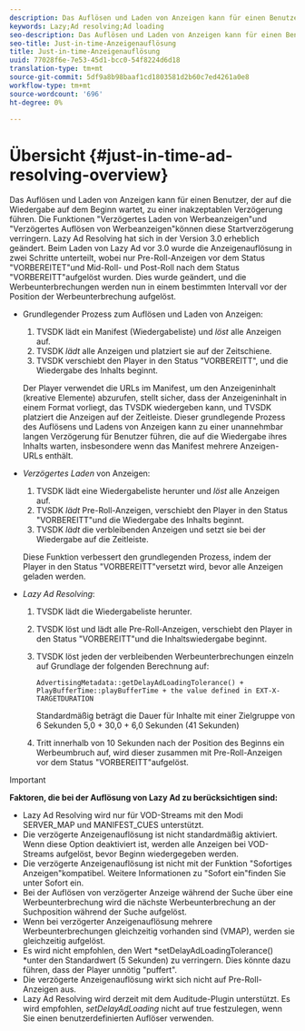 ```yaml
---
description: Das Auflösen und Laden von Anzeigen kann für einen Benutzer, der auf die Wiedergabe auf dem Beginn wartet, zu einer inakzeptablen Verzögerung führen. Die Funktionen "Verzögertes Laden von Werbeanzeigen"und "Verzögertes Auflösen von Werbeanzeigen"können diese Startverzögerung verringern. Lazy Ad Resolving hat sich in der Version 3.0 erheblich geändert. Beim Laden von Lazy Ad vor 3.0 wurde die Anzeigenauflösung in zwei Schritte unterteilt, wobei nur Pre-Roll-Anzeigen vor dem Status "VORBEREITET"und Mid-Roll- und Post-Roll nach dem Status "VORBEREITT"aufgelöst wurden. Dies wurde geändert, und die Werbeunterbrechungen werden nun in einem bestimmten Intervall vor der Position der Werbeunterbrechung aufgelöst.
keywords: Lazy;Ad resolving;Ad loading
seo-description: Das Auflösen und Laden von Anzeigen kann für einen Benutzer, der auf die Wiedergabe auf dem Beginn wartet, zu einer inakzeptablen Verzögerung führen. Die Funktionen "Verzögertes Laden von Werbeanzeigen"und "Verzögertes Auflösen von Werbeanzeigen"können diese Startverzögerung verringern. Lazy Ad Resolving hat sich in der Version 3.0 erheblich geändert. Beim Laden von Lazy Ad vor 3.0 wurde die Anzeigenauflösung in zwei Schritte unterteilt, wobei nur Pre-Roll-Anzeigen vor dem Status "VORBEREITET"und Mid-Roll- und Post-Roll nach dem Status "VORBEREITT"aufgelöst wurden. Dies wurde geändert, und die Werbeunterbrechungen werden nun in einem bestimmten Intervall vor der Position der Werbeunterbrechung aufgelöst.
seo-title: Just-in-time-Anzeigenauflösung
title: Just-in-time-Anzeigenauflösung
uuid: 77028f6e-7e53-45d1-bcc0-54f8224d6d18
translation-type: tm+mt
source-git-commit: 5df9a8b98baaf1cd1803581d2b60c7ed4261a0e8
workflow-type: tm+mt
source-wordcount: '696'
ht-degree: 0%

---
```



# Übersicht {#just-in-time-ad-resolving-overview}

Das Auflösen und Laden von Anzeigen kann für einen Benutzer, der auf die Wiedergabe auf dem Beginn wartet, zu einer inakzeptablen Verzögerung führen. Die Funktionen &quot;Verzögertes Laden von Werbeanzeigen&quot;und &quot;Verzögertes Auflösen von Werbeanzeigen&quot;können diese Startverzögerung verringern. Lazy Ad Resolving hat sich in der Version 3.0 erheblich geändert. Beim Laden von Lazy Ad vor 3.0 wurde die Anzeigenauflösung in zwei Schritte unterteilt, wobei nur Pre-Roll-Anzeigen vor dem Status &quot;VORBEREITET&quot;und Mid-Roll- und Post-Roll nach dem Status &quot;VORBEREITT&quot;aufgelöst wurden. Dies wurde geändert, und die Werbeunterbrechungen werden nun in einem bestimmten Intervall vor der Position der Werbeunterbrechung aufgelöst.

* Grundlegender Prozess zum Auflösen und Laden von Anzeigen:

   1. TVSDK lädt ein Manifest (Wiedergabeliste) und *löst* alle Anzeigen auf.
   1. TVSDK *lädt* alle Anzeigen und platziert sie auf der Zeitschiene.
   1. TVSDK verschiebt den Player in den Status &quot;VORBEREITT&quot;, und die Wiedergabe des Inhalts beginnt.

   Der Player verwendet die URLs im Manifest, um den Anzeigeninhalt (kreative Elemente) abzurufen, stellt sicher, dass der Anzeigeninhalt in einem Format vorliegt, das TVSDK wiedergeben kann, und TVSDK platziert die Anzeigen auf der Zeitleiste. Dieser grundlegende Prozess des Auflösens und Ladens von Anzeigen kann zu einer unannehmbar langen Verzögerung für Benutzer führen, die auf die Wiedergabe ihres Inhalts warten, insbesondere wenn das Manifest mehrere Anzeigen-URLs enthält.

* *Verzögertes Laden* von Anzeigen:

   1. TVSDK lädt eine Wiedergabeliste herunter und *löst* alle Anzeigen auf.
   1. TVSDK *lädt* Pre-Roll-Anzeigen, verschiebt den Player in den Status &quot;VORBEREITT&quot;und die Wiedergabe des Inhalts beginnt.
   1. TVSDK *lädt* die verbleibenden Anzeigen und setzt sie bei der Wiedergabe auf die Zeitleiste.

   Diese Funktion verbessert den grundlegenden Prozess, indem der Player in den Status &quot;VORBEREITT&quot;versetzt wird, bevor alle Anzeigen geladen werden.

* *Lazy Ad Resolving*:

   1. TVSDK lädt die Wiedergabeliste herunter.
   1. TVSDK löst und lädt alle Pre-Roll-Anzeigen, verschiebt den Player in den Status &quot;VORBEREITT&quot;und die Inhaltswiedergabe beginnt.
   1. TVSDK löst jeden der verbleibenden Werbeunterbrechungen einzeln auf Grundlage der folgenden Berechnung auf:

      `AdvertisingMetadata::getDelayAdLoadingTolerance() + PlayBufferTime::playBufferTime + the value defined in EXT-X-TARGETDURATION`

      Standardmäßig beträgt die Dauer für Inhalte mit einer Zielgruppe von 6 Sekunden 5,0 + 30,0 + 6,0 Sekunden (41 Sekunden)

   1. Tritt innerhalb von 10 Sekunden nach der Position des Beginns ein Werbeumbruch auf, wird dieser zusammen mit Pre-Roll-Anzeigen vor dem Status &quot;VORBEREITT&quot;aufgelöst.

>[!IMPORTANT]
>
>**Faktoren, die bei der Auflösung von Lazy Ad zu berücksichtigen sind:**
>
>* Lazy Ad Resolving wird nur für VOD-Streams mit den Modi SERVER_MAP und MANIFEST_CUES unterstützt.
>* Die verzögerte Anzeigenauflösung ist nicht standardmäßig aktiviert. Wenn diese Option deaktiviert ist, werden alle Anzeigen bei VOD-Streams aufgelöst, bevor Beginn wiedergegeben werden.
>* Die verzögerte Anzeigenauflösung ist nicht mit der Funktion &quot;Sofortiges Anzeigen&quot;kompatibel. Weitere Informationen zu &quot;Sofort ein&quot;finden Sie unter Sofort ein.
>* Bei der Auflösen von verzögerter Anzeige während der Suche über eine Werbeunterbrechung wird die nächste Werbeunterbrechung an der Suchposition während der Suche aufgelöst.
>* Wenn bei verzögerter Anzeigenauflösung mehrere Werbeunterbrechungen gleichzeitig vorhanden sind (VMAP), werden sie gleichzeitig aufgelöst.
>* Es wird nicht empfohlen, den Wert *setDelayAdLoadingTolerance() *unter den Standardwert (5 Sekunden) zu verringern. Dies könnte dazu führen, dass der Player unnötig &quot;puffert&quot;.
>* Die verzögerte Anzeigenauflösung wirkt sich nicht auf Pre-Roll-Anzeigen aus.
>* Lazy Ad Resolving wird derzeit mit dem Auditude-Plugin unterstützt. Es wird empfohlen, *setDelayAdLoading* nicht auf true festzulegen, wenn Sie einen benutzerdefinierten Auflöser verwenden.

>


